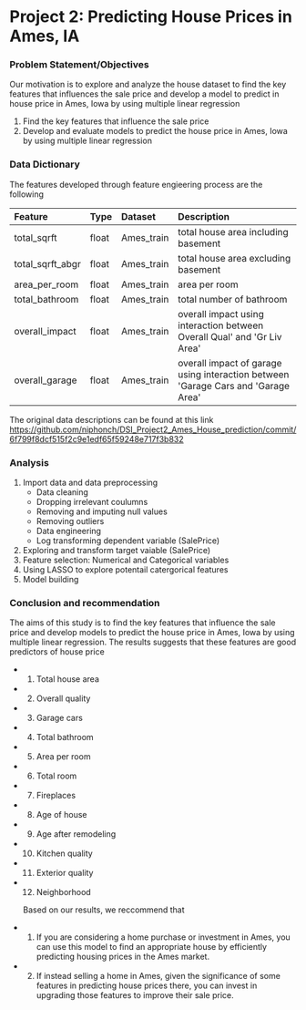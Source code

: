 # Project 2: Predicting House Prices in Ames, IA

### Problem Statement/Objectives

Our motivation is to explore and analyze the house dataset to find the key features that influences the sale price and develop a model to predict in house price in Ames, Iowa by using multiple linear regression

1. Find the key features that influence the sale price 
2. Develop and evaluate models to predict the house price in Ames, Iowa by using multiple linear regression



### Data Dictionary

The features developed through feature engieering process are the following

|Feature|Type|Dataset|Description|
|:--------|:------|:---------|:-------------|
|total_sqrft|float|Ames_train|total house area including basement| 
|total_sqrft_abgr|float|Ames_train| total house area  excluding basement| 
|area_per_room|float|Ames_train|area per room| 
|total_bathroom|float|Ames_train| total number of bathroom | 
|overall_impact|float|Ames_train|overall impact using interaction between Overall Qual' and  'Gr Liv Area'| 
|overall_garage|float|Ames_train|overall impact of garage using interaction between 'Garage Cars and  'Garage Area'| 

The original data descriptions can be found at this link https://github.com/niphonch/DSI_Project2_Ames_House_prediction/commit/6f799f8dcf515f2c9e1edf65f59248e717f3b832

### Analysis

1. Import data and data preprocessing
    * Data cleaning
    * Dropping irrelevant coulumns
    * Removing and imputing null values
    * Removing outliers
    * Data engineering 
    * Log transforming dependent variable (SalePrice)
2. Exploring and transform target vaiable (SalePrice)
3. Feature selection: Numerical and Categorical variables
4. Using LASSO to explore potentail catergorical features
5. Model building


### Conclusion and recommendation

  The aims of this study is to find the key features that influence the sale price and develop models to predict the house price in Ames, Iowa by using multiple linear regression. 
      The results suggests that these features are good predictors of house price
 * 1. Total house area
 * 2. Overall quality
 * 3. Garage cars
 * 4. Total bathroom
 * 5. Area per room
 * 6. Total room
 * 7. Fireplaces
 * 8. Age of house
 * 9. Age after remodeling
 * 10. Kitchen quality
 * 11. Exterior quality
 * 12. Neighborhood

   Based on our results, we reccommend that 
* 1. If you are considering a home purchase or investment in Ames, you can use this model to find an appropriate house by efficiently predicting housing prices in the Ames market.
 * 2. If instead selling a home in Ames, given the significance of some features in predicting house prices there, you can invest in upgrading those features to improve their sale price.


